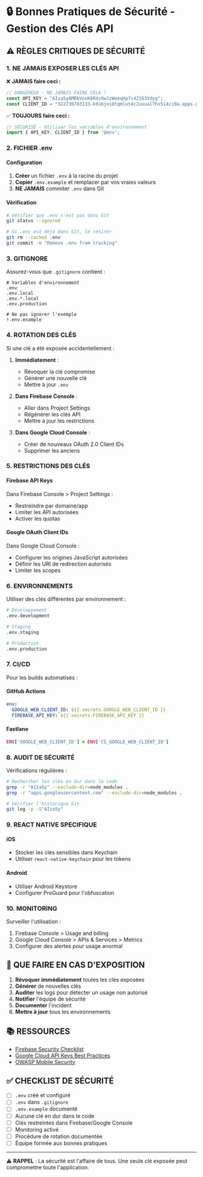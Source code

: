 # 🔒 Bonnes Pratiques de Sécurité - Gestion des Clés API

## ⚠️ RÈGLES CRITIQUES DE SÉCURITÉ

### 1. NE JAMAIS EXPOSER LES CLÉS API

❌ **JAMAIS faire ceci :**
```javascript
// DANGEREUX - NE JAMAIS FAIRE CELA !
const API_KEY = "AIzaSyAMRbVovK6Rds9wJzWeeqHp7c42163Vdyg";
const CLIENT_ID = "322730783133-k9sbjni8tqmlut4c2uuual7hs5i4ci0a.apps.googleusercontent.com";
```

✅ **TOUJOURS faire ceci :**
```javascript
// SÉCURISÉ - Utiliser les variables d'environnement
import { API_KEY, CLIENT_ID } from '@env';
```

### 2. FICHIER .env

#### Configuration
1. **Créer** un fichier `.env` à la racine du projet
2. **Copier** `.env.example` et remplacer par vos vraies valeurs
3. **NE JAMAIS** commiter `.env` dans Git

#### Vérification
```bash
# Vérifier que .env n'est pas dans Git
git status --ignored

# Si .env est déjà dans Git, le retirer
git rm --cached .env
git commit -m "Remove .env from tracking"
```

### 3. GITIGNORE

Assurez-vous que `.gitignore` contient :
```gitignore
# Variables d'environnement
.env
.env.local
.env.*.local
.env.production

# Ne pas ignorer l'exemple
!.env.example
```

### 4. ROTATION DES CLÉS

Si une clé a été exposée accidentellement :

1. **Immédiatement** :
   - Révoquer la clé compromise
   - Générer une nouvelle clé
   - Mettre à jour `.env`

2. **Dans Firebase Console** :
   - Aller dans Project Settings
   - Régénérer les clés API
   - Mettre à jour les restrictions

3. **Dans Google Cloud Console** :
   - Créer de nouveaux OAuth 2.0 Client IDs
   - Supprimer les anciens

### 5. RESTRICTIONS DES CLÉS

#### Firebase API Keys
Dans Firebase Console > Project Settings :
- Restreindre par domaine/app
- Limiter les API autorisées
- Activer les quotas

#### Google OAuth Client IDs
Dans Google Cloud Console :
- Configurer les origines JavaScript autorisées
- Définir les URI de redirection autorisés
- Limiter les scopes

### 6. ENVIRONNEMENTS

Utiliser des clés différentes par environnement :

```bash
# Développement
.env.development

# Staging
.env.staging

# Production
.env.production
```

### 7. CI/CD

Pour les builds automatisés :

#### GitHub Actions
```yaml
env:
  GOOGLE_WEB_CLIENT_ID: ${{ secrets.GOOGLE_WEB_CLIENT_ID }}
  FIREBASE_API_KEY: ${{ secrets.FIREBASE_API_KEY }}
```

#### Fastlane
```ruby
ENV['GOOGLE_WEB_CLIENT_ID'] = ENV['CI_GOOGLE_WEB_CLIENT_ID']
```

### 8. AUDIT DE SÉCURITÉ

Vérifications régulières :

```bash
# Rechercher les clés en dur dans le code
grep -r "AIzaSy" --exclude-dir=node_modules .
grep -r "apps.googleusercontent.com" --exclude-dir=node_modules .

# Vérifier l'historique Git
git log -p -S"AIzaSy"
```

### 9. REACT NATIVE SPECIFIQUE

#### iOS
- Stocker les clés sensibles dans Keychain
- Utiliser `react-native-keychain` pour les tokens

#### Android
- Utiliser Android Keystore
- Configurer ProGuard pour l'obfuscation

### 10. MONITORING

Surveiller l'utilisation :
1. Firebase Console > Usage and billing
2. Google Cloud Console > APIs & Services > Metrics
3. Configurer des alertes pour usage anormal

## 🚨 QUE FAIRE EN CAS D'EXPOSITION

1. **Révoquer immédiatement** toutes les clés exposées
2. **Générer** de nouvelles clés
3. **Auditer** les logs pour détecter un usage non autorisé
4. **Notifier** l'équipe de sécurité
5. **Documenter** l'incident
6. **Mettre à jour** tous les environnements

## 📚 RESSOURCES

- [Firebase Security Checklist](https://firebase.google.com/docs/projects/security-checklist)
- [Google Cloud API Keys Best Practices](https://cloud.google.com/docs/authentication/api-keys)
- [OWASP Mobile Security](https://owasp.org/www-project-mobile-security/)

## ✅ CHECKLIST DE SÉCURITÉ

- [ ] `.env` créé et configuré
- [ ] `.env` dans `.gitignore`
- [ ] `.env.example` documenté
- [ ] Aucune clé en dur dans le code
- [ ] Clés restreintes dans Firebase/Google Console
- [ ] Monitoring activé
- [ ] Procédure de rotation documentée
- [ ] Équipe formée aux bonnes pratiques

---

⚠️ **RAPPEL** : La sécurité est l'affaire de tous. Une seule clé exposée peut compromettre toute l'application.